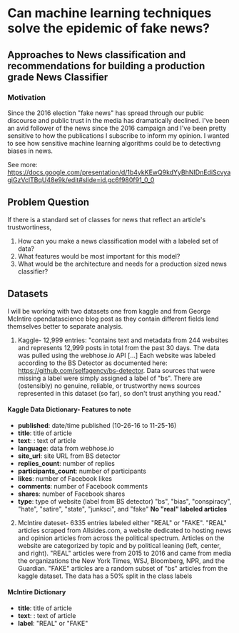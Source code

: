 # Can machine learning techniques solve the epidemic of fake news?
## Approaches to News classification and recommendations for building a production grade News Classifier

### Motivation

Since the 2016 election "fake news" has spread through our public discourse and public trust in the media has dramatically declined. I've been an avid follower of the news since the 2016 campaign and I've been pretty sensitive to how the publications I subscribe to inform my opinion. I wanted to see how sensitive machine learning algorithms could be to detectivng biases in news.

See more: https://docs.google.com/presentation/d/1b4ykKEwQ9kdYyBhNIDnEdiScvyagiGzVclTBqU48e9k/edit#slide=id.gc6f980f91_0_0


## Problem Question
If there is a standard set of classes for news that reflect an article's trustwortiness, 

1. How can you make a news classification model with a labeled set of data? 
2. What features would be most important for this model?
3. What would be the architecture and needs for a production sized news classifier?

## Datasets

I will be working with two datasets one from kaggle and from George McIntire opendatascience blog post as they contain different fields lend themselves better to separate analysis.

1) Kaggle- 12,999 entries: "contains text and metadata from 244 websites and represents 12,999 posts in total from the past 30 days. The data was pulled using the webhose.io API [...] Each website was labeled according to the BS Detector as documented here: https://github.com/selfagency/bs-detector. Data sources that were missing a label were simply assigned a label of "bs". There are (ostensibly) no genuine, reliable, or trustworthy news sources represented in this dataset (so far), so don't trust anything you read."

#### Kaggle Data Dictionary- Features to note
- **published**: date/time published (10-26-16 to 11-25-16)
- **title**: title of article
- **text**: : text of article
- **language**: data from webhose.io 
- **site_url**: site URL from BS detector 
- **replies_count**: number of replies 
- **participants_count**: number of participants 
- **likes**: number of Facebook likes
- **comments**: number of Facebook comments
- **shares**: number of Facebook shares
- **type**: type of website (label from BS detector) "bs", "bias", "conspiracy", "hate", "satire", "state", "junksci", and "fake" **No "real" labeled articles**


2) McIntire dateset- 6335 entries labeled either "REAL" or "FAKE". "REAL" articles scraped from Allsides.com, a website dedicated to hosting news and opinion articles from across the political spectrum. Articles on the website are categorized by topic and by political leaning (left, center, and right). "REAL" articles were from 2015 to 2016 and came from media the organizations the New York Times, WSJ, Bloomberg, NPR, and the Guardian. "FAKE" articles are a random subset of "bs" articles from the kaggle dataset. The data has a 50% split in the class labels

#### McIntire Dictionary
- **title**: title of article
- **text**: : text of article
- **label**: "REAL" or "FAKE"
